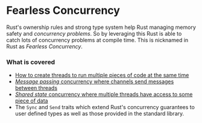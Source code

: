 # Fearless Concurrency

Rust's ownership rules and strong type system help Rust managing memory safety and _concurrency problems_. So by leveraging this Rust is able to catch lots of concurrency problems at compile time. This is nicknamed in Rust as _Fearless Concurrency_.

### What is covered 

- [How to create threads to run multiple pieces of code at the same time](./README_thread_basics.md)
- [_Message passing_ concurrency where channels send messages between threads](./README_channels.md)
- [_Shared state_ concurrency where multiple threads have access to some piece of data](./README_shared_state_concurrency.md)
- The `Sync` and `Send` traits which extend Rust's concurrency guarantees to user defined types as well as those provided in the standard library.


